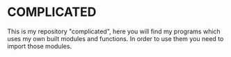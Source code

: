 # COMPLICATED


This is my repository "complicated", here you will find my programs which uses my own built modules and functions.
In order to use them you need to import those modules.
